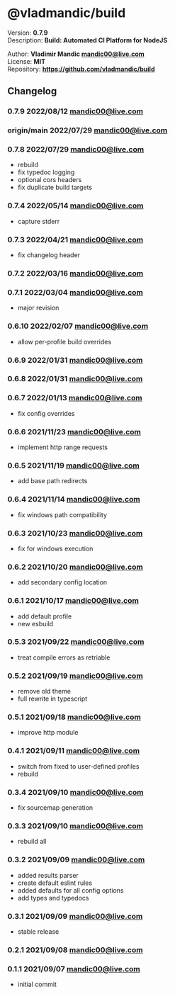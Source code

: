 # @vladmandic/build  

  Version: **0.7.9**  
  Description: **Build: Automated CI Platform for NodeJS**  
  
  Author: **Vladimir Mandic <mandic00@live.com>**  
  License: **MIT**  
  Repository: **<https://github.com/vladmandic/build>**  
  
## Changelog
  
### **0.7.9** 2022/08/12 mandic00@live.com


### **origin/main** 2022/07/29 mandic00@live.com


### **0.7.8** 2022/07/29 mandic00@live.com

- rebuild
- fix typedoc logging
- optional cors headers
- fix duplicate build targets

### **0.7.4** 2022/05/14 mandic00@live.com

- capture stderr

### **0.7.3** 2022/04/21 mandic00@live.com

- fix changelog header

### **0.7.2** 2022/03/16 mandic00@live.com


### **0.7.1** 2022/03/04 mandic00@live.com

- major revision

### **0.6.10** 2022/02/07 mandic00@live.com

- allow per-profile build overrides

### **0.6.9** 2022/01/31 mandic00@live.com


### **0.6.8** 2022/01/31 mandic00@live.com


### **0.6.7** 2022/01/13 mandic00@live.com

- fix config overrides

### **0.6.6** 2021/11/23 mandic00@live.com

- implement http range requests

### **0.6.5** 2021/11/19 mandic00@live.com

- add base path redirects

### **0.6.4** 2021/11/14 mandic00@live.com

- fix windows path compatibility

### **0.6.3** 2021/10/23 mandic00@live.com

- fix for windows execution

### **0.6.2** 2021/10/20 mandic00@live.com

- add secondary config location

### **0.6.1** 2021/10/17 mandic00@live.com

- add default profile
- new esbuild

### **0.5.3** 2021/09/22 mandic00@live.com

- treat compile errors as retriable

### **0.5.2** 2021/09/19 mandic00@live.com

- remove old theme
- full rewrite in typescript

### **0.5.1** 2021/09/18 mandic00@live.com

- improve http module

### **0.4.1** 2021/09/11 mandic00@live.com

- switch from fixed to user-defined profiles
- rebuild

### **0.3.4** 2021/09/10 mandic00@live.com

- fix sourcemap generation

### **0.3.3** 2021/09/10 mandic00@live.com

- rebuild all

### **0.3.2** 2021/09/09 mandic00@live.com

- added results parser
- create default eslint rules
- added defaults for all config options
- add types and typedocs

### **0.3.1** 2021/09/09 mandic00@live.com

- stable release

### **0.2.1** 2021/09/08 mandic00@live.com


### **0.1.1** 2021/09/07 mandic00@live.com

- initial commit
